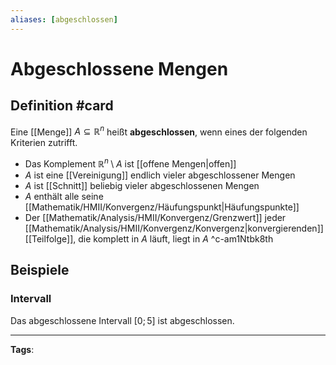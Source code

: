 ```yaml
---
aliases: [abgeschlossen]
---
```


# Abgeschlossene Mengen

## Definition #card
Eine [[Menge]] $A \subseteq \mathbb{R}^n$ heißt **abgeschlossen**, wenn eines der folgenden Kriterien zutrifft.

- Das Komplement $\mathbb{R}^n \setminus A$ ist [[offene Mengen|offen]]
- $A$ ist eine [[Vereinigung]] endlich vieler abgeschlossener Mengen
- $A$ ist [[Schnitt]] beliebig vieler abgeschlossenen Mengen
- $A$ enthält alle seine [[Mathematik/HMII/Konvergenz/Häufungspunkt|Häufungspunkte]]
- Der [[Mathematik/Analysis/HMII/Konvergenz/Grenzwert]] jeder [[Mathematik/Analysis/HMII/Konvergenz/Konvergenz|konvergierenden]] [[Teilfolge]], die komplett in $A$ läuft, liegt in $A$
^c-am1Ntbk8th

## Beispiele
### Intervall
Das abgeschlossene Intervall $[0;5]$ ist abgeschlossen. 


---
**Tags**: 
